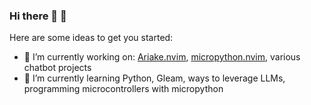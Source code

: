 ### Hi there 🦄 🐙


Here are some ideas to get you started:

- 🔭 I’m currently working on: [Ariake.nvim](https://github.com/jim-at-jibba/ariake.nvim), [micropython.nvim](https://github.com/jim-at-jibba/micropython.nvim), various chatbot projects
- 🌱 I’m currently learning Python, Gleam, ways to leverage LLMs, programming microcontrollers with micropython

<!--
<p align="center">
<img height="50%" width="auto" src ="https://github-readme-stats.vercel.app/api?username=jim-at-jibba&show_icons=true&count_private=true&theme=darcula&hide_border=true&hide=issues,contribs&bg_color=00000000">
  <img src ="https://github-readme-streak-stats.herokuapp.com?user=jim-at-jibba&theme=darcula&hide_border=true&background=FFFFFF00">
</p>
-->
